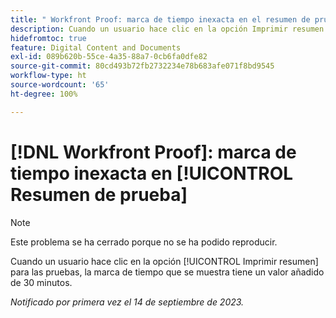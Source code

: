 ```yaml
---
title: " Workfront Proof: marca de tiempo inexacta en el resumen de prueba"
description: Cuando un usuario hace clic en la opción Imprimir resumen de las pruebas, se añade una marca de tiempo de 30 minutos.
hidefromtoc: true
feature: Digital Content and Documents
exl-id: 089b620b-55ce-4a35-88a7-0cb6fa0dfe82
source-git-commit: 80cd493b72fb2732234e78b683afe071f8bd9545
workflow-type: ht
source-wordcount: '65'
ht-degree: 100%

---
```


# [!DNL Workfront Proof]: marca de tiempo inexacta en [!UICONTROL Resumen de prueba]

>[!NOTE]
>
>Este problema se ha cerrado porque no se ha podido reproducir.

Cuando un usuario hace clic en la opción [!UICONTROL Imprimir resumen] para las pruebas, la marca de tiempo que se muestra tiene un valor añadido de 30 minutos.

_Notificado por primera vez el 14 de septiembre de 2023._
